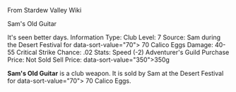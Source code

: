 From Stardew Valley Wiki

Sam's Old Guitar

It's seen better days. Information Type: Club Level: 7 Source: Sam during the Desert Festival for data-sort-value="70"&gt; 70 Calico Eggs Damage: 40-55 Critical Strike Chance: .02 Stats: Speed (-2) Adventurer's Guild Purchase Price: Not Sold Sell Price: data-sort-value="350"&gt;350g

**Sam's Old Guitar** is a club weapon. It is sold by Sam at the Desert Festival for data-sort-value="70"&gt; 70 Calico Eggs.